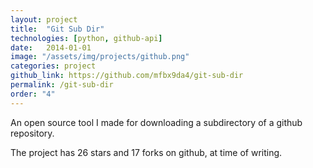 ```yaml
---
layout: project
title:  "Git Sub Dir"
technologies: [python, github-api]
date:   2014-01-01
image: "/assets/img/projects/github.png"
categories: project
github_link: https://github.com/mfbx9da4/git-sub-dir
permalink: /git-sub-dir
order: "4"
---
```


An open source tool I made for downloading a subdirectory of a github repository.   

The project has 26 stars and 17 forks on github, at time of writing.
